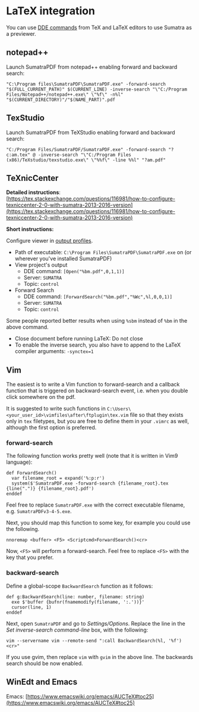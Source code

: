 # LaTeX integration

You can use [DDE commands](DDE-Commands.md) from TeX and LaTeX editors to use Sumatra as a previewer.

## notepad++

Launch SumatraPDF from notepad++ enabling forward and backward search:

```
"C:\Program files\SumatraPDF\SumatraPDF.exe" -forward-search "$(FULL_CURRENT_PATH)" $(CURRENT_LINE) -inverse-search "\"C:/Program Files/Notepad++/notepad++.exe\" \"%f\" -n%l" "$(CURRENT_DIRECTORY)"/"$(NAME_PART)".pdf
```

## TexStudio

Launch SumatraPDF from TeXStudio enabling forward and backward search:

```
"C:/Program Files/SumatraPDF/SumatraPDF.exe" -forward-search "?c:am.tex" @ -inverse-search "\"C:/Program Files (x86)/TeXstudio/texstudio.exe\" \"%%f\" -line %%l" "?am.pdf"
```

## TeXnicCenter

**Detailed instructions**: [https://tex.stackexchange.com/questions/116981/how-to-configure-texniccenter-2-0-with-sumatra-2013-2016-version](https://tex.stackexchange.com/questions/116981/how-to-configure-texniccenter-2-0-with-sumatra-2013-2016-version)

**Short instructions:**

Configure viewer in [output profiles](https://texniccenter.sourceforge.net/configuration.html#viewer-tab).

- Path of executable: `C:\Program Files\SumatraPDF\SumatraPDF.exe` on (or wherever you've installed SumatraPDF)
- View project's output
    - DDE command: `[Open("%bm.pdf",0,1,1)]`
    - Server: `SUMATRA`
    - Topic: `control`
- Forward Search
    - DDE command: `[ForwardSearch("%bm.pdf","%Wc",%l,0,0,1)]`
    - Server: `SUMATRA`
    - Topic: `control`

Some people reported better results when using `%sbm` instead of `%bm` in the above command.

- Close document before running LaTeX: Do not close
- To enable the inverse search, you also have to append to the LaTeX compiler arguments: `-synctex=1`

## Vim

The easiest is to write a Vim function to forward-search and a callback
function that is triggered on backward-search event, i.e. when you double
click somewhere on the pdf.

It is suggested to write such functions in `C:\Users\<your_user_id>\vimfiles\after\ftplugin\tex.vim` file
so that they exists only in `tex` filetypes, but you are free to define them
in your `.vimrc` as well, although the first option is preferred.

### forward-search

The following function works pretty well (note that it is written in Vim9
language):

```
def ForwardSearch()
  var filename_root = expand('%:p:r')
  system($'SumatraPDF.exe -forward-search {filename_root}.tex {line(".")} {filename_root}.pdf')
enddef
```

Feel free to replace `SumatraPDF.exe` with the correct executable filename,
e.g. `SumatraPDFv3-4-5.exe`.

Next, you should map this function to some key, for example you could use the
following.

```
nnoremap <buffer> <F5> <Scriptcmd>ForwardSearch()<cr>
```

Now, `<F5>` will perform a forward-search. Feel free to replace `<F5>` with
the key that you prefer.

### backward-search

Define a global-scope `BackwardSearch` function as it follows:

```
def g:BackwardSearch(line: number, filename: string)
  exe $'buffer {bufnr(fnamemodify(filename, ':.'))}'
  cursor(line, 1)
enddef
```

Next, open `SumatraPDF` and go to _Settings/Options_. Replace the line in the
_Set inverse-search command-line_ box, with the following:

```
vim --servername vim --remote-send ":call BackwardSearch(%l, '%f')<cr>"
```

If you use gvim, then replace `vim` with `gvim` in the above line. The
backwards search should be now enabled.

## WinEdt and Emacs

<!-- See instructions at [https://william.famille-blum.org/blog/static.php?page=static081010-000413](https://william.famille-blum.org/blog/static.php?page=static081010-000413) -->

Emacs:
[https://www.emacswiki.org/emacs/AUCTeX#toc25](https://www.emacswiki.org/emacs/AUCTeX#toc25)
